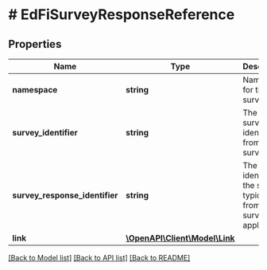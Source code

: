 # # EdFiSurveyResponseReference

## Properties

Name | Type | Description | Notes
------------ | ------------- | ------------- | -------------
**namespace** | **string** | Namespace for the survey. |
**survey_identifier** | **string** | The unique survey identifier from the survey tool. |
**survey_response_identifier** | **string** | The identifier of the survey typically from the survey application. |
**link** | [**\OpenAPI\Client\Model\Link**](Link.md) |  | [optional]

[[Back to Model list]](../../README.md#models) [[Back to API list]](../../README.md#endpoints) [[Back to README]](../../README.md)

